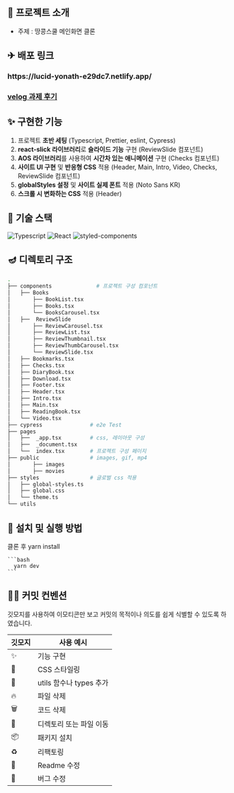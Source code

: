 
## 🧨 프로젝트 소개

- 주제 : 땅콩스쿨 메인화면 클론


## ✈ 배포 링크

<h3>https://lucid-yonath-e29dc7.netlify.app/</h3>

### [velog 과제 후기](https://velog.io/@yena1025/PreOnboarding4-%EC%8A%A4%ED%81%AC%EB%A1%A4-%EB%A9%94%EC%9D%B8-%ED%8E%98%EC%9D%B4%EC%A7%80-%EA%B3%BC%EC%A0%9C-%ED%9B%84%EA%B8%B0)


## ✨ 구현한 기능

1. 프로젝트 **초반 세팅** (Typescript, Prettier, eslint, Cypress)
2. **react-slick 라이브러리**로 **슬라이드 기능** 구현 (ReviewSlide 컴포넌트) 
3. **AOS 라이브러리**를 사용하여 **시간차 있는 애니메이션** 구현 (Checks 컴포넌트)
4. **사이트 UI 구현** 및 **반응형 CSS** 적용 (Header, Main, Intro, Video, Checks, ReviewSlide 컴포넌트)
5. **globalStyles 설정** 및 **사이트 실제 폰트** 적용 (Noto Sans KR)
6. **스크롤 시 변화하는 CSS** 적용 (Header)

## 🧶 기술 스택
![Typescript](https://img.shields.io/badge/TypeScript-007ACC?style=for-the-badge&logo=typescript&logoColor=white)
![React](https://img.shields.io/badge/React-20232A?style=for-the-badge&logo=react&logoColor=61DAFB)
![styled-components](https://img.shields.io/badge/styled-components-DB7093?style=for-the-badge&logo=styled-components&logoColor=white) 


## 🪔 디렉토리 구조

```bash
.
├── components              # 프로젝트 구성 컴포넌트
│   ├── Books
│       ├── BookList.tsx
│       ├── Books.tsx
│       └── BooksCarousel.tsx
│   ├──  ReviewSlide
│       ├── ReviewCarousel.tsx
│       ├── ReviewList.tsx
│       ├── ReviewThumbnail.tsx
│       ├── ReviewThumbCarousel.tsx
│       └── ReviewSlide.tsx
│   ├── Bookmarks.tsx
│   ├── Checks.tsx
│   ├── DiaryBook.tsx
│   ├── Download.tsx
│   ├── Footer.tsx
│   ├── Header.tsx
│   ├── Intro.tsx
│   ├── Main.tsx
│   ├── ReadingBook.tsx
│   └── Video.tsx
├── cypress               # e2e Test
├── pages
│   ├──  _app.tsx         # css, 레이아웃 구성
│   ├──  _document.tsx
│   └──  index.tsx        # 프로젝트 구성 페이지
├── public                # images, gif, mp4
│       ├── images
│       ├── movies
├── styles                # 글로벌 css 적용
│   ├── global-styles.ts
│   ├── global.css
│   └── theme.ts
└── utils
```


## 🌸 설치 및 실행 방법
클론 후 yarn install

    ```bash
      yarn dev
    ```


## 🧚‍♀️ 커밋 컨벤션

깃모지를 사용하여 이모티콘만 보고 커밋의 목적이나 의도를 쉽게 식별할 수 있도록 하였습니다.

| 깃모지 | 사용 예시 |
| --- | --- |
| :sparkles: | 기능 구현 |
| :lipstick: | CSS 스타일링 |
| :wrench: | utils 함수나 types 추가 |
| :fire: | 파일 삭제 |
| :wastebasket: | 코드 삭제 |
| 🚚 | 디렉토리 또는 파일 이동 |
| :package: | 패키지 설치 |
| ♻️ | 리팩토링 |
| 📝 | Readme 수정 |
| 🐛 | 버그 수정 |
